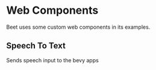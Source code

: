 # Web Components

Beet uses some custom web components in its examples.
<script type="module" crossorigin src="https://unpkg.com/beet-web-components@0.0.11/dist/beet-web-components.js"></script>

## Speech To Text

Sends speech input to the bevy apps

<speech-to-text debug ></speech-to-text>
<beet-canvas custom-load src="http://localhost:3000/fetch/wasm/main.js"> </beet-canvas>
<!-- <beet-canvas require-interaction src="https://storage.googleapis.com/beet-examples/fetch/wasm/main.js"> </beet-canvas> -->
